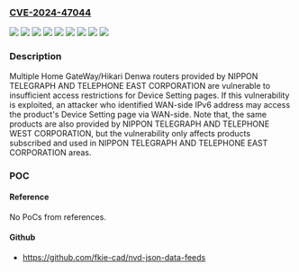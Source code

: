 ### [CVE-2024-47044](https://cve.mitre.org/cgi-bin/cvename.cgi?name=CVE-2024-47044)
![](https://img.shields.io/static/v1?label=Product&message=Hikari%20Denwa%20router%20PR-400MI&color=blue)
![](https://img.shields.io/static/v1?label=Product&message=Hikari%20Denwa%20router%20RT-400MI&color=blue)
![](https://img.shields.io/static/v1?label=Product&message=Hikari%20Denwa%20router%20RV-440MI&color=blue)
![](https://img.shields.io/static/v1?label=Product&message=Home%20GateWay%2FHikari%20Denwa%20router%20PR-500MI%2FRS-500MI%2FRT-500MI&color=blue)
![](https://img.shields.io/static/v1?label=Product&message=Home%20GateWay%2FHikari%20Denwa%20router%20PR-600MI%2FRX-600MI&color=blue)
![](https://img.shields.io/static/v1?label=Version&message=%3D%20Ver.01.00.0008%20and%20earlier%20&color=brighgreen)
![](https://img.shields.io/static/v1?label=Version&message=%3D%20Ver.08.00.0004%20and%20earlier%20&color=brighgreen)
![](https://img.shields.io/static/v1?label=Version&message=%3D%20Ver.09.00.0015%20and%20earlier%20&color=brighgreen)
![](https://img.shields.io/static/v1?label=Vulnerability&message=User%20interface%20(UI)%20misrepresentation%20of%20critical%20information&color=brighgreen)

### Description

Multiple Home GateWay/Hikari Denwa routers provided by NIPPON TELEGRAPH AND TELEPHONE EAST CORPORATION are vulnerable to insufficient access restrictions for Device Setting pages. If this vulnerability is exploited, an attacker who identified WAN-side IPv6 address may access the product's Device Setting page via WAN-side. Note that, the same products are also provided by NIPPON TELEGRAPH AND TELEPHONE WEST CORPORATION, but the vulnerability only affects products subscribed and used in NIPPON TELEGRAPH AND TELEPHONE EAST CORPORATION areas.

### POC

#### Reference
No PoCs from references.

#### Github
- https://github.com/fkie-cad/nvd-json-data-feeds

